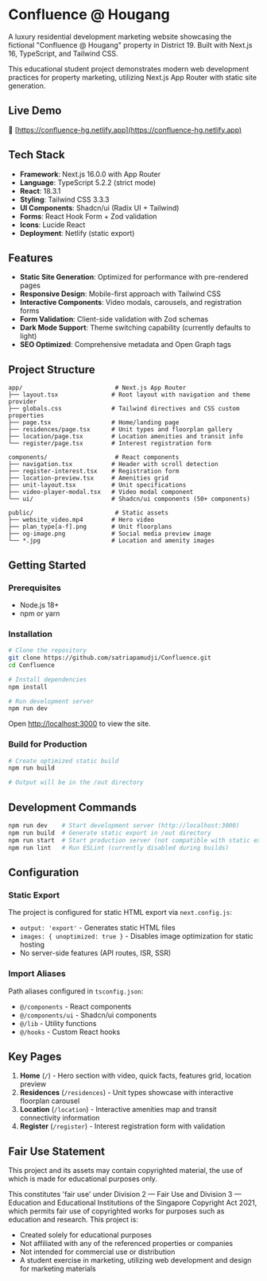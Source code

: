 # Confluence @ Hougang

A luxury residential development marketing website showcasing the fictional "Confluence @ Hougang" property in District 19. Built with Next.js 16, TypeScript, and Tailwind CSS.

This educational student project demonstrates modern web development practices for property marketing, utilizing Next.js App Router with static site generation.

## Live Demo

🔗 [https://confluence-hg.netlify.app](https://confluence-hg.netlify.app)

## Tech Stack

- **Framework**: Next.js 16.0.0 with App Router
- **Language**: TypeScript 5.2.2 (strict mode)
- **React**: 18.3.1
- **Styling**: Tailwind CSS 3.3.3
- **UI Components**: Shadcn/ui (Radix UI + Tailwind)
- **Forms**: React Hook Form + Zod validation
- **Icons**: Lucide React
- **Deployment**: Netlify (static export)

## Features

- **Static Site Generation**: Optimized for performance with pre-rendered pages
- **Responsive Design**: Mobile-first approach with Tailwind CSS
- **Interactive Components**: Video modals, carousels, and registration forms
- **Form Validation**: Client-side validation with Zod schemas
- **Dark Mode Support**: Theme switching capability (currently defaults to light)
- **SEO Optimized**: Comprehensive metadata and Open Graph tags

## Project Structure

```
app/                          # Next.js App Router
├── layout.tsx               # Root layout with navigation and theme provider
├── globals.css              # Tailwind directives and CSS custom properties
├── page.tsx                 # Home/landing page
├── residences/page.tsx      # Unit types and floorplan gallery
├── location/page.tsx        # Location amenities and transit info
└── register/page.tsx        # Interest registration form

components/                   # React components
├── navigation.tsx           # Header with scroll detection
├── register-interest.tsx    # Registration form
├── location-preview.tsx     # Amenities grid
├── unit-layout.tsx          # Unit specifications
├── video-player-modal.tsx   # Video modal component
└── ui/                      # Shadcn/ui components (50+ components)

public/                       # Static assets
├── website_video.mp4        # Hero video
├── plan_type[a-f].png       # Unit floorplans
├── og-image.png             # Social media preview image
└── *.jpg                    # Location and amenity images
```

## Getting Started

### Prerequisites

- Node.js 18+
- npm or yarn

### Installation

```bash
# Clone the repository
git clone https://github.com/satriapamudji/Confluence.git
cd Confluence

# Install dependencies
npm install

# Run development server
npm run dev
```

Open [http://localhost:3000](http://localhost:3000) to view the site.

### Build for Production

```bash
# Create optimized static build
npm run build

# Output will be in the /out directory
```

## Development Commands

```bash
npm run dev    # Start development server (http://localhost:3000)
npm run build  # Generate static export in /out directory
npm run start  # Start production server (not compatible with static export)
npm run lint   # Run ESLint (currently disabled during builds)
```

## Configuration

### Static Export
The project is configured for static HTML export via `next.config.js`:
- `output: 'export'` - Generates static HTML files
- `images: { unoptimized: true }` - Disables image optimization for static hosting
- No server-side features (API routes, ISR, SSR)

### Import Aliases
Path aliases configured in `tsconfig.json`:
- `@/components` - React components
- `@/components/ui` - Shadcn/ui components
- `@/lib` - Utility functions
- `@/hooks` - Custom React hooks

## Key Pages

1. **Home** (`/`) - Hero section with video, quick facts, features grid, location preview
2. **Residences** (`/residences`) - Unit types showcase with interactive floorplan carousel
3. **Location** (`/location`) - Interactive amenities map and transit connectivity information
4. **Register** (`/register`) - Interest registration form with validation

## Fair Use Statement

This project and its assets may contain copyrighted material, the use of which is made for educational purposes only. 

This constitutes 'fair use' under Division 2 — Fair Use and Division 3 — Education and Educational Institutions of the Singapore Copyright Act 2021, which permits fair use of copyrighted works for purposes such as education and research. This project is:

- Created solely for educational purposes
- Not affiliated with any of the referenced properties or companies 
- Not intended for commercial use or distribution
- A student exercise in marketing, utilizing web development and design for marketing materials